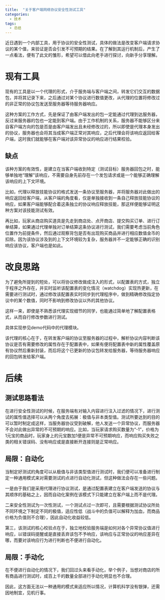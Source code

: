 ```yaml
---
title:  "关于客户端网络协议安全性测试工具"
categories: 
  - 技术
tags:
  - 总结
---
```


近日遇到一个内部工具，用于协议的安全性测试，具体的做法是改变客户端请求协议的某个值，来验证是否会引发不可预期的结果。在了解到其运行机制后，产生了一点看法，便有了此文的雏形，希望可以借此向老手进行探讨，向新手分享理解。

# 现有工具
现有的工具是以一个代理的形式，介于服务端与客户端之间，转发它们交互的数据包，并将其记录下来，之后通过对某个协议进行数值更改，从代理的位置将修改过的非正常的协议包发送至服务器等待服务器响应。

这种方案的工作方式，先是保证了由客户端发出的包一定能通过代理到达服务器，反过来服务器的包也一定能到客户端。由于工作机制的关系，服务器不能够区分来自客户端方向的包是否是由客户端发出且未经修改过的，所以即使是代理本身发出的协议，服务器也会将其当成客户端正常对其响应，之后代理会将该响应返回给客户端，这时我们就能够在客户端对该异常协议的响应进行结果校验。


## 缺点
该种方案的有效性，是建立在当客户端收到特定（测试目标）服务器回包之时，能够单独地“理解”该响应，不需要自身先前存在一个发包请求或是一个能够正确理解该响应的上下文环境。

比如，代理以释放技能协议的格式发送一条协议至服务器，并将服务器对此做出的响应返回给客户端，从客户端的角度看，仅是单独接收到一条自己释放技能协议的响应，如果客户端能够配合着这条独立的协议响应释放技能，那这样便能够证明这种方案对该技能测试有效。

再比如，玩家从商店购买道具是先走到商店处、点开商店、提交购买订单、进行订单结算，如果通过代理单独对订单结算这条协议进行测试，我们需要考虑当前角色位置作为前提条件，然后通过观察背包是否有出现购买商品并进行相应数值金币的扣除。因为该协议涉及到的上下文环境较为复杂，服务器并不一定能够正确的识别响应该协议，客户端也是如此。


# 改良思路
为了避免所提到的短处，可以将协议修改做成注入的形式，以配置表的方式，独立于程序之外存在，并实时监听该配置表的变化情况（watchdog）实现热更新，在需要进行测试时，通过修改该配置表实时同步到代理程序中，做到精确修改指定协议中的某个数值，同时不影响到修改协议以外的其他协议。

这样一来，即使是不熟悉该代理实现细节的同学，也能通过简单地了解配置表格式，从而自行修改参数进行测试。

具体实现参见demo代码中的代理模块。

该代理的核心在于，在转发客户端的协议至服务器的过程中，解析协议内容判断该协议是否有需要修改的属性存在于配置表中，如果有便将配置表中新的属性覆盖原有协议然后重新封装，而后将这个已更新的协议包转发给服务器，等待服务器响应的回包转发给客户端。

# 后续

## 测试思路看法
在进行安全性测试的时候，在服务端有对输入内容进行注入过滤的情况下，进行测试的属性值选择可以从两个角度去拓展：极值与非本类型值。测试所要达到的目的可以暂时制定成这样，当服务器协议受到破解，他人发送一个异常协议，而服务器不会对此做出异常的不可预期的响应。比如，当玩家请求购买数量为“-1”，价格为1元宝的商品时，玩家身上的元宝数加1便是异常不可预期响应，而响应购买失败之类的相关错误码、没有响应或是直接断开连接则是正常响应。

## 局限：自动化
当制定好测试的角度可以从极值与非该类型值进行测试时，我们便可以准备进行制定一种通用模式来对需要测试的点进行自动化测试，但这种做法会存在一些问题。

一是由于我们是采用代理进行协议测试，是通过配置表建立在客户端发送的协议与其顺序的基础之上，因而自动化案例在该模式下只能建立在客户端上而不是代理。

二来安全性测试为一次性测试，一个测试点过一次即可，且需要根据测试协议所处不同环境之下制定不同的极值，适应性低（战斗中的负值可以解释为加血，而商品价格为负值则不合理），因此自动化收益较低。

第三，该测试的核心校验点在于，独立地校验服务端是如何对各个异常协议值进行响应，以错误码提醒或是直接丢弃该包不予响应，该响应与正常协议的响应差异在哪，而要对该响应行为进行判断也不便进行自动化。


## 局限：手动化
在不便进行自动化的情况下，我们回过头来看手动化，举个例子，当想对商店的所有商品进行测试时，成百上千的数量全部进行手动化明显也不合理。

因此，这方面无法以一种通用的模式来适应所以情况，计算机科学没有银弹，还需因地制宜，见机行事。